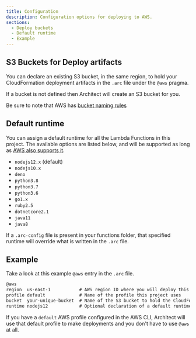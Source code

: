 ```yaml
---
title: Configuration
description: Configuration options for deploying to AWS.
sections:
  - Deploy buckets
  - Default runtime
  - Example
---
```


## S3 Buckets for Deploy artifacts

You can declare an existing S3 bucket, in the same region, to hold your CloudFormation deployment artifacts in the `.arc` file under the `@aws` pragma. 

If a bucket is not defined then Architect will create an S3 bucket for you. 

Be sure to note that AWS has [bucket naming rules](https://docs.aws.amazon.com/AmazonS3/latest/dev/BucketRestrictions.html#bucketnamingrules)

## Default runtime 

You can assign a default runtime for all the Lambda Functions in this project. The available options are listed below, and will be supported as long as [AWS also supports it](https://docs.aws.amazon.com/lambda/latest/dg/lambda-runtimes.html).
- `nodejs12.x` (default)
- `nodejs10.x`
- `deno`
- `python3.8`
- `python3.7`
- `python3.6`
- `go1.x`
- `ruby2.5`
- `dotnetcore2.1`
- `java11`
- `java8`

If a `.arc-config` file is present in your functions folder, that specified runtime will override what is written in the `.arc` file.


## Example

Take a look at this example `@aws` entry in the `.arc` file.

```md
@aws
region  us-east-1           # AWS region ID where you will deploy this project
profile default             # Name of the profile this project uses 
bucket  your-unique-bucket  # Name of the S3 bucket to hold the CloudFormation artifacts
runtime nodejs12            # Optional declaration of a default runtime for your Lambda Functions
```
If you have a `default` AWS profile configured in the AWS CLI, Architect will use that default profile to make deployments and you don't have to use `@aws` at all.

